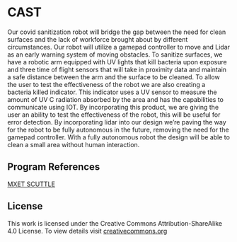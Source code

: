 # CAST
Our covid sanitization robot will bridge the gap between the need for clean surfaces and the lack of workforce brought about by different circumstances. Our robot will utilize a gamepad controller to move and Lidar as an early warning system of moving obstacles. To sanitize surfaces, we have a robotic arm equipped with UV lights that kill bacteria upon exposure and three time of flight sensors that will take in proximity data and maintain a safe distance between the arm and the surface to be cleaned. 
To allow the user to test the effectiveness of the robot we are also creating a bacteria killed indicator. This indicator uses a UV sensor to measure the amount of UV C radiation absorbed by the area and has the capabilities to communicate using IOT. By incorporating this product, we are giving the user an ability to test the effectiveness of the robot, this will be useful for error detection. 
By incorporating lidar into our design we’re paving the way for the robot to be fully autonomous in the future, removing the need for the gamepad controller. With a fully autonomous robot the design will be able to clean a small area without human interaction.

## Program References
[MXET SCUTTLE](https://github.com/scuttlerobot/SCUTTLE)

## License
This work is licensed under the Creative Commons Attribution-ShareAlike 4.0 License. To view details visit [creativecommons.org](https://creativecommons.org/licenses/by-sa/4.0/legalcode)
